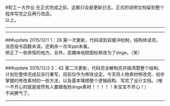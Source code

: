 #软工一大作业
在正式完成之前，这都只会是更新日志。正式的说明文档留到整个程序写完之后再行改造。  
以上。  
  
-----
------
  
  
  
  
###update 2015/12/1 1：28
第一次更新，代码读到双缓冲绘制，结构体读完，消息指令函数未读。还剩余一次半ppt未看。  
修正了一些奇怪的地方。另外，恶趣味地把图标修改为了doge。（笑）  

-----

###update 2015/12/2 3：42
第二次更新，代码完全解构完并搞清楚整个结构、计划在整体完成后另行重写，目前仅作为修改设定。今天将人物素材修改完、初步掌握的修改素材的一些方法，以及基本理顺整个逻辑结构、写完了设计文档。（唯一不开心的就是居然有人要跟我抢doge素材！！！！！本宝宝不开心！）  
不闹脾气了。  

----